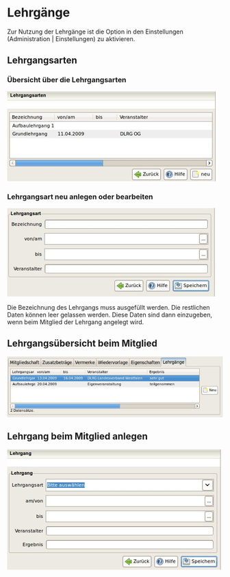 # Lehrgänge

Zur Nutzung der Lehrgänge ist die Option in den Einstellungen \(Administration \| Einstellungen\) zu aktivieren.

## Lehrgangsarten

### Übersicht über die Lehrgangsarten

![](../../.gitbook/assets/lehrgangsarten.jpg)

### Lehrgangsart neu anlegen oder bearbeiten

![](../../.gitbook/assets/lehrgangsart.jpg)

Die Bezeichnung des Lehrgangs muss ausgefüllt werden. Die restlichen Daten können leer gelassen werden. Diese Daten sind dann einzugeben, wenn beim Mitglied der Lehrgang angelegt wird.

## Lehrgangsübersicht beim Mitglied

![](../../.gitbook/assets/mitgliedlehrgaenge.jpg)

## Lehrgang beim Mitglied anlegen

![](../../.gitbook/assets/mitgliedlehrgang-2.jpg)

